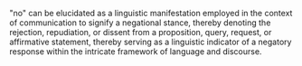 "no" can be elucidated as a linguistic manifestation employed in the context of communication to signify a negational stance, thereby denoting the rejection, repudiation, or dissent from a proposition, query, request, or affirmative statement, thereby serving as a linguistic indicator of a negatory response within the intricate framework of language and discourse.
